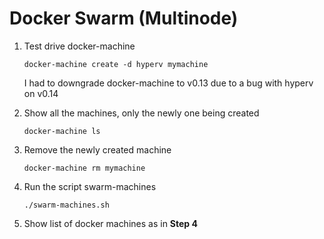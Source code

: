 # Docker Swarm (Multinode)

1. Test drive docker-machine

    ```docker-machine create -d hyperv mymachine```

    I had to downgrade docker-machine to v0.13 due to a bug with hyperv on v0.14

2. Show all the machines, only the newly one being created

    ```docker-machine ls```

3. Remove the newly created machine

   ```docker-machine rm mymachine```

4. Run the script swarm-machines

    ```./swarm-machines.sh```

5. Show list of docker machines as in **Step 4**

